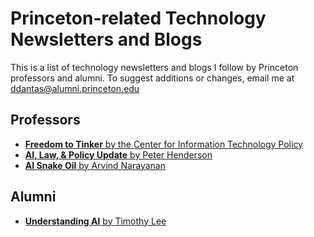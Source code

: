 # Princeton-related Technology Newsletters and Blogs

This is a list of technology newsletters and blogs I follow by Princeton professors and alumni. To suggest additions or changes, email me at [ddantas@alumni.princeton.edu](mailto:ddantas@alumni.princeton.edu)

## Professors
* [**Freedom to Tinker** by the Center for Information Technology Policy](https://freedom-to-tinker.com/)
* [**AI, Law, & Policy Update** by Peter Henderson](https://www.ailawpolicy.com/)
* [**AI Snake Oil** by Arvind Narayanan](https://www.aisnakeoil.com/)

## Alumni

* [**Understanding AI** by Timothy Lee](https://www.understandingai.org/)
